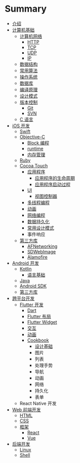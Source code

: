 # Summary

* [介绍](README.md)
* [计算机基础](chapter1.md)
  * [计算机网络](chapter1/ji-suan-ji-wang-luo.md)
    * [HTTP](chapter1/ji-suan-ji-wang-luo/http.md)
    * [TCP](chapter1/ji-suan-ji-wang-luo/tcp.md)
    * [UDP](chapter1/ji-suan-ji-wang-luo/udp.md)
    * [IP](chapter1/ji-suan-ji-wang-luo/ip.md)
  * [数据结构](chapter1/shu-ju-jie-gou-yu-suan-fa.md)
  * [常用算法](chapter1/chang-yong-suan-fa.md)
  * [操作系统](chapter1/ti-xi-jie-gou-yu-cao-zuo-xi-tong.md)
  * [数据库](chapter1/shu-ju-ku.md)
  * [编译原理](chapter1/bian-yi-yuan-li.md)
  * [设计模式](chapter1/she-ji-mo-shi.md)
  * [版本控制](chapter1/ban-ben-kong-zhi.md)
    * [Git](chapter1/ban-ben-kong-zhi/git.md)
    * [SVN](chapter1/ban-ben-kong-zhi/svn.md)
  * [C 语言](chapter1/c-yu-yan.md)
* [iOS 开发](ios-kai-fa.md)
  * [Swift](ios-kai-fa/swift.md)
  * [Objective-C](ios-kai-fa/objective-c.md)
    * [Block 编程](ios-kai-fa/objective-c/block-bian-cheng.md)
    * [runtime](ios-kai-fa/objective-c/runtime.md)
    * [内存管理](ios-kai-fa/objective-c/nei-cun-guan-li.md)
  * [Ruby](ios-kai-fa/ruby.md)
  * [Cocoa Touch](ios-kai-fa/cocoa-touch.md)
    * [应用程序](ios-kai-fa/cocoa-touch/ying-yong-cheng-xu.md)
      * [应用程序的生命周期](ios-kai-fa/cocoa-touch/ying-yong-cheng-xu/ying-yong-cheng-xu-de-sheng-ming-zhou-qi.md)
      * [应用程序启动过程](ios-kai-fa/cocoa-touch/ying-yong-cheng-xu/ying-yong-cheng-xu-qi-dong-guo-cheng.md)
    * [UI](ios-kai-fa/cocoa-touch/ui.md)
      * [视图控制器](ios-kai-fa/cocoa-touch/ui/shi-tu-kong-zhi-qi.md)
    * [多线程编程](ios-kai-fa/cocoa-touch/duo-xian-cheng-bian-cheng.md)
    * [动画](ios-kai-fa/cocoa-touch/dong-hua.md)
    * [网络编程](ios-kai-fa/cocoa-touch/wang-luo-bian-cheng.md)
    * [数据持久化](ios-kai-fa/cocoa-touch/shu-ju-chi-jiu-hua.md)
    * [常用设计模式](ios-kai-fa/cocoa-touch/chang-yong-she-ji-mo-shi.md)
    * 事件响应
  * [第三方库](ios-kai-fa/di-san-fang-ku.md)
    * [AFNetworking](ios-kai-fa/di-san-fang-ku/afnetworking.md)
    * [SDWebImage](ios-kai-fa/di-san-fang-ku/sdwebimage.md)
    * [Alamofire](ios-kai-fa/di-san-fang-ku/alamofire.md)
* [Android 开发](android-kai-fa.md)
  * [Kotlin](android-kai-fa/kotlin.md)
    * [语言基础](android-kai-fa/kotlin/yu-fa-ji-chu.md)
  * [Java](android-kai-fa/java.md)
  * [Android SDK](android-kai-fa/android-sdk.md)
  * [第三方库](android-kai-fa/di-san-fang-ku.md)
* [跨平台开发](kua-ping-tai-kai-fa.md)
  * [Flutter 开发](kua-ping-tai-kai-fa/flutter-kai-fa.md)
    * [Dart](kua-ping-tai-kai-fa/flutter-kai-fa/dart.md)
    * [Flutter 布局](kua-ping-tai-kai-fa/flutter-kai-fa/flutter-bu-ju.md)
    * [Flutter Widget](kua-ping-tai-kai-fa/flutter-kai-fa/flutter-widget.md)
    * [交互](kua-ping-tai-kai-fa/flutter-kai-fa/jiao-hu.md)
    * [动画](kua-ping-tai-kai-fa/flutter-kai-fa/dong-hua.md)
    * [Cookbook](kua-ping-tai-kai-fa/flutter-kai-fa/cookbook.md)
      * [设计基础](kua-ping-tai-kai-fa/flutter-kai-fa/cookbook/she-ji-ji-chu.md)
      * 图片
      * 列表
      * 处理手势
      * 导航
      * 动画
      * 网络
      * 持久化
      * 表单
  * React Native 开发
* [Web 前端开发](qian-duan-kai-fa.md)
  * [HTML](qian-duan-kai-fa/html.md)
  * [CSS](qian-duan-kai-fa/css.md)
  * [框架](qian-duan-kai-fa/kuang-jia.md)
    * [React](qian-duan-kai-fa/kuang-jia/react.md)
    * [Vue](qian-duan-kai-fa/kuang-jia/vue.md)
* [后端开发](hou-duan-kai-fa.md)
  * [Linux](hou-duan-kai-fa/linux.md)
  * [Shell](hou-duan-kai-fa/shell.md)

